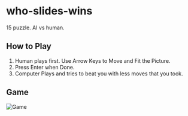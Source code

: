 who-slides-wins
===============

15 puzzle. AI vs human.

How to Play
-----------

1. Human plays first. Use Arrow Keys to Move and Fit the Picture.
2. Press Enter when Done.
3. Computer Plays and tries to beat you with less moves that you took.

Game
----

![Game](https://dl.dropbox.com/s/hdfa1i33xsbzsmb/Screenshot%202017-02-14%2022.34.05.png)
